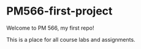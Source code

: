 # PM566-first-project

Welcome to PM 566, my first repo! 

This is a place for all course labs and assignments. 
